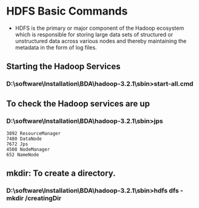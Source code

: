 # HDFS Basic Commands
- HDFS is the primary or major component of the Hadoop ecosystem which is responsible for storing large data sets of structured or unstructured data across various nodes and thereby maintaining the metadata in the form of log files.
## Starting the Hadoop Services
### D:\software\Installation\BDA\hadoop-3.2.1\sbin>start-all.cmd

## To check the Hadoop services are up
### D:\software\Installation\BDA\hadoop-3.2.1\sbin>jps
    3892 ResourceManager
    7480 DataNode
    7672 Jps
    4508 NodeManager
    652 NameNode
## mkdir: To create a directory.
### D:\software\Installation\BDA\hadoop-3.2.1\sbin>hdfs dfs -mkdir /creatingDir



